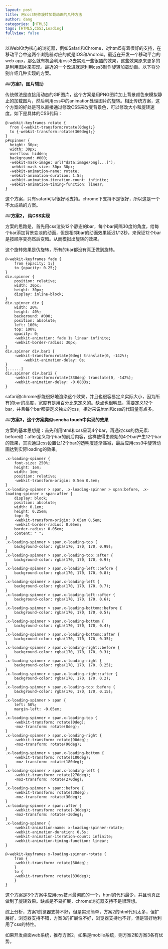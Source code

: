 ```yaml
---
layout: post
title: 用css3制作旋转加载动画的几种方法
author: dang
categories: [HTML5]
tags: [HTML5,CSS3,Loading]
fullview: false
---	
```

以WebKit为核心的浏览器，例如Safari和Chrome，对html5有着很好的支持，在移动平台中这两个浏览器对应的就是IOS和Android。最近在开发一个移动平台的web app，那么就有机会利用css3去实现一些很酷的效果，这些效果原来更多的是利用图片来实现。最近的一个改进就是利用css3制作旋转加载动画。以下将分别介绍几种实现的方案。

##**方案1，图片辅助**

传统做法是直接用动态的GIF图片，这个方案是用PNG图片加上背景颜色来模拟静止的加载图片，然后利用css中的animation处理图片的旋转。相比传统方案，这个方案的好处是可以直接通过修改CSS来改变背景色，可以修改大小和旋转速度。如下是具体的CSS代码：

	@-webkit-keyframes rotate {
	  from {-webkit-transform:rotate(0deg);}
	  to {-webkit-transform:rotate(360deg);}
	}
	p#spinner {
	  height: 30px;
	  width: 30px;
	  overflow: hidden;
	  background: #000;
	  -webkit-mask-image: url("data:image/png[...]");
	  -webkit-mask-size: 30px 30px;
	  -webkit-animation-name: rotate;
	  -webkit-animation-duration: 1.5s;
	  -webkit-animation-iteration-count: infinite;
	  -webkit-animation-timing-function: linear;
	}


这个方案，只有safari可以很好地支持。chrome下支持不是很好，所以这是一个不太成熟的方案。

##**方案2， 纯CSS实现**

方案的思路是，首先用css渲染12个静态的bar，每个bar间隔30度的角度，给每个bar添加背景变淡的动画，但是相邻bar的动画效果延迟1/12秒，来保证12个bar是按顺序变亮然后变暗。从而模拟出旋转的效果。

这个旋转效果是伪旋转，所有的bar都没有真正做到旋转。

	@-webkit-keyframes fade {
	    from {opacity: 1;}
	    to {opacity: 0.25;}
	}
	div.spinner {
	    position: relative;
	    width: 30px;
	    height: 30px;
	    display: inline-block;
	}
	div.spinner div {
	    width: 20%;
	    height: 40%;
	    background: #000;
	    position: absolute;
	    left: 100%;
	    top: 100%;
	    opacity: 0;
	    -webkit-animation: fade 1s linear infinite;
	    -webkit-border-radius: 30px;
	}
	div.spinner div.bar1 {
	    -webkit-transform:rotate(0deg) translate(0, -142%);
	        -webkit-animation-delay: 0s;
	}
	[......]
	div.spinner div.bar12 {
	    -webkit-transform:rotate(330deg) translate(0, -142%);
	    -webkit-animation-delay: -0.0833s;
	}


safari和chrome都能很好地渲染这个效果，并且也很容易定义实际大小，因为所有的bar的高度，宽度有是用百分比来定义的。缺点也很明显，需要定义12个bar，并且每个bar都要定义独立的css，相对来说html和css的代码量有点多。

##**方案3，这个方案类似sencha touch中实现的效果**

方案的基本思想是：首先利用html和css呈现4个bar，再通过css的伪元素: before和：after定义每个bar的前后内容，这样使得由原始的4个bar产生12个bar的效果，其次通过css设置让12个bar的透明度逐渐递减，最后应用css3中旋转动画达到实际loading的效果。

	.x-loading-spinner {
	    font-size: 250%;
	    height: 1em;
	    width: 1em;
	    position: relative;
	    -webkit-transform-origin: 0.5em 0.5em;
	}
	.x-loading-spinner > span, .x-loading-spinner > span:before, .x-loading-spinner > span:after {
	    display: block;
	    position: absolute;
	    width: 0.1em;
	    height: 0.25em;
	    top: 0;
	    -webkit-transform-origin: 0.05em 0.5em;
	    -webkit-border-radius: 0.05em;
	    border-radius: 0.05em;
	    content: " ";
	}
	.x-loading-spinner > span.x-loading-top {
	    background-color: rgba(170, 170, 170, 0.99);
	}
	.x-loading-spinner > span.x-loading-top::after {
	    background-color: rgba(170, 170, 170, 0.9);
	}
	.x-loading-spinner > span.x-loading-left::before {
	    background-color: rgba(170, 170, 170, 0.8);
	}
	.x-loading-spinner > span.x-loading-left {
	    background-color: rgba(170, 170, 170, 0.7);
	}
	.x-loading-spinner > span.x-loading-left::after {
	    background-color: rgba(170, 170, 170, 0.6);
	}
	.x-loading-spinner > span.x-loading-bottom::before {
	    background-color: rgba(170, 170, 170, 0.5);
	}
	.x-loading-spinner > span.x-loading-bottom {
	    background-color: rgba(170, 170, 170, 0.4);
	}
	.x-loading-spinner > span.x-loading-bottom::after {
	    background-color: rgba(170, 170, 170, 0.35);
	}
	.x-loading-spinner > span.x-loading-right::before {
	    background-color: rgba(170, 170, 170, 0.3);
	}
	.x-loading-spinner > span.x-loading-right {
	    background-color: rgba(170, 170, 170, 0.25);
	}
	.x-loading-spinner > span.x-loading-right::after {
	    background-color: rgba(170, 170, 170, 0.2);
	}
	.x-loading-spinner > span.x-loading-top::before {
	    background-color: rgba(170, 170, 170, 0.15);
	}
	.x-loading-spinner > span {
	    left: 50%;
	    margin-left: -0.05em;
	}
	.x-loading-spinner > span.x-loading-top {
	    -webkit-transform: rotate(0deg);
	    -moz-transform: rotate(0deg);
	}
	.x-loading-spinner > span.x-loading-right {
	    -webkit-transform: rotate(90deg);
	    -moz-transform: rotate(90deg);
	}
	.x-loading-spinner > span.x-loading-bottom {
	    -webkit-transform: rotate(180deg);
	    -moz-transform: rotate(180deg);
	}
	.x-loading-spinner > span.x-loading-left {
	    -webkit-transform: rotate(270deg);
	    -moz-transform: rotate(270deg);
	}
	.x-loading-spinner > span::before {
	    -webkit-transform: rotate(30deg);
	    -moz-transform: rotate(30deg);
	}
	.x-loading-spinner > span::after {
	    -webkit-transform: rotate(-30deg);
	    -moz-transform: rotate(-30deg);
	}
	.x-loading-spinner {
	    -webkit-animation-name: x-loading-spinner-rotate;
	    -webkit-animation-duration: 0.5s;
	    -webkit-animation-iteration-count: infinite;
	    -webkit-animation-timing-function: linear;
	}
	
	@-webkit-keyframes x-loading-spinner-rotate {
	    from {
	    -webkit-transform: rotate(30deg);
	    }
	    to {
	    -webkit-transform: rotate(330deg);
	    }
	}


这个方案是3个方案中应用css技术最彻底的一个，html的代码最少，并且也真正做到了旋转效果。缺点是不易扩展，chrome浏览器支持不是很理想。

综上分析，方案1浏览器支持不好，但是实现简单，方案2的html代码太多，但扩展好，浏览器支持不错，方案3的扩展性不好，浏览器支持也不好，但是较好地利用了css的特性。

如果开发桌面web系统，推荐方案2，如果是mobile系统，则方案2和方案3各有优势。